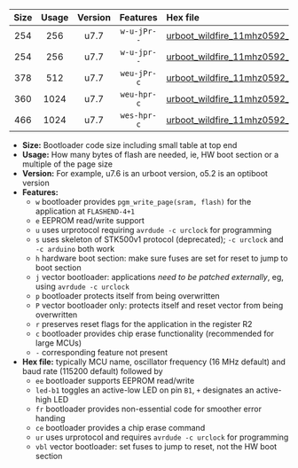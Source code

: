 |Size|Usage|Version|Features|Hex file|
|:-:|:-:|:-:|:-:|:--|
|254|256|u7.7|`w-u-jPr--`|[urboot_wildfire_11mhz0592_38400bps_led+b5_ur_vbl.hex](https://raw.githubusercontent.com/stefanrueger/urboot.hex/main/boards/wildfire/fcpu_11mhz0592/38400_bps/urboot_wildfire_11mhz0592_38400bps_led+b5_ur_vbl.hex)|
|254|256|u7.7|`w-u-jpr--`|[urboot_wildfire_11mhz0592_38400bps_led+b5_fr_ur_vbl.hex](https://raw.githubusercontent.com/stefanrueger/urboot.hex/main/boards/wildfire/fcpu_11mhz0592/38400_bps/urboot_wildfire_11mhz0592_38400bps_led+b5_fr_ur_vbl.hex)|
|378|512|u7.7|`weu-jPr-c`|[urboot_wildfire_11mhz0592_38400bps_ee_led+b5_fr_ce_ur_vbl.hex](https://raw.githubusercontent.com/stefanrueger/urboot.hex/main/boards/wildfire/fcpu_11mhz0592/38400_bps/urboot_wildfire_11mhz0592_38400bps_ee_led+b5_fr_ce_ur_vbl.hex)|
|360|1024|u7.7|`weu-hpr-c`|[urboot_wildfire_11mhz0592_38400bps_ee_led+b5_fr_ce_ur.hex](https://raw.githubusercontent.com/stefanrueger/urboot.hex/main/boards/wildfire/fcpu_11mhz0592/38400_bps/urboot_wildfire_11mhz0592_38400bps_ee_led+b5_fr_ce_ur.hex)|
|466|1024|u7.7|`wes-hpr-c`|[urboot_wildfire_11mhz0592_38400bps_ee_led+b5_fr_ce.hex](https://raw.githubusercontent.com/stefanrueger/urboot.hex/main/boards/wildfire/fcpu_11mhz0592/38400_bps/urboot_wildfire_11mhz0592_38400bps_ee_led+b5_fr_ce.hex)|

- **Size:** Bootloader code size including small table at top end
- **Usage:** How many bytes of flash are needed, ie, HW boot section or a multiple of the page size
- **Version:** For example, u7.6 is an urboot version, o5.2 is an optiboot version
- **Features:**
  + `w` bootloader provides `pgm_write_page(sram, flash)` for the application at `FLASHEND-4+1`
  + `e` EEPROM read/write support
  + `u` uses urprotocol requiring `avrdude -c urclock` for programming
  + `s` uses skeleton of STK500v1 protocol (deprecated); `-c urclock` and `-c arduino` both work
  + `h` hardware boot section: make sure fuses are set for reset to jump to boot section
  + `j` vector bootloader: applications *need to be patched externally*, eg, using `avrdude -c urclock`
  + `p` bootloader protects itself from being overwritten
  + `P` vector bootloader only: protects itself and reset vector from being overwritten
  + `r` preserves reset flags for the application in the register R2
  + `c` bootloader provides chip erase functionality (recommended for large MCUs)
  + `-` corresponding feature not present
- **Hex file:** typically MCU name, oscillator frequency (16 MHz default) and baud rate (115200 default) followed by
  + `ee` bootloader supports EEPROM read/write
  + `led-b1` toggles an active-low LED on pin `B1`, `+` designates an active-high LED
  + `fr` bootloader provides non-essential code for smoother error handing
  + `ce` bootloader provides a chip erase command
  + `ur` uses urprotocol and requires `avrdude -c urclock` for programming
  + `vbl` vector bootloader: set fuses to jump to reset, not the HW boot section
